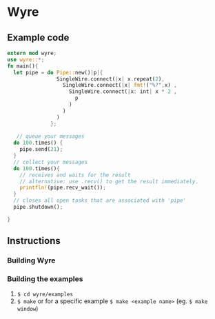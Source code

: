 # Wyre


## Example code


~~~rust
extern mod wyre;
use wyre::*;
fn main(){
  let pipe = do Pipe::new()|p|{ 
                SingleWire.connect(|x| x.repeat(2),
                  SingleWire.connect(|x| fmt!("%?",x) ,
                    SingleWire.connect(|x: int| x * 2 ,
                      p
                    )
                  )
                )    
              };
   
   // queue your messages           
  do 100.times() {
    pipe.send(21);
  }
  // collect your messages
  do 100.times(){
    // receives and waits for the result
    // alternative: use .recv() to get the result immediately.
    printfln!(pipe.recv_wait());
  }
  // closes all open tasks that are associated with 'pipe'
  pipe.shutdown();

}
~~~

## Instructions

### Building Wyre



### Building the examples

1. `$ cd wyre/examples`
2. `$ make` or for a specific example `$ make <example name>` (eg. `$ make window`)


